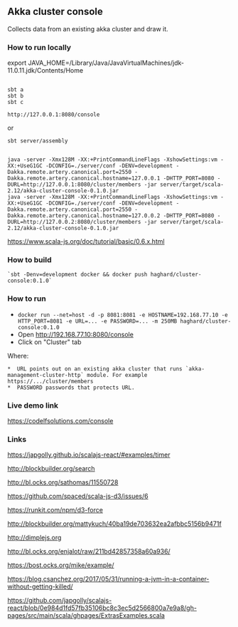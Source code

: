 ## Akka cluster console

Collects data from an existing akka cluster and draw it.    

### How to run locally

export JAVA_HOME=/Library/Java/JavaVirtualMachines/jdk-11.0.11.jdk/Contents/Home

```

sbt a
sbt b
sbt c

http://127.0.0.1:8080/console

```

or

```
sbt server/assembly


java -server -Xmx128M -XX:+PrintCommandLineFlags -XshowSettings:vm -XX:+UseG1GC -DCONFIG=./server/conf -DENV=development -Dakka.remote.artery.canonical.port=2550 -Dakka.remote.artery.canonical.hostname=127.0.0.1 -DHTTP_PORT=8080 -DURL=http://127.0.0.1:8080/cluster/members -jar server/target/scala-2.12/akka-cluster-console-0.1.0.jar
java -server -Xmx128M -XX:+PrintCommandLineFlags -XshowSettings:vm -XX:+UseG1GC -DCONFIG=./server/conf -DENV=development -Dakka.remote.artery.canonical.port=2550 -Dakka.remote.artery.canonical.hostname=127.0.0.2 -DHTTP_PORT=8080 -DURL=http://127.0.0.2:8080/cluster/members -jar server/target/scala-2.12/akka-cluster-console-0.1.0.jar

```


https://www.scala-js.org/doc/tutorial/basic/0.6.x.html


###  How to build

    `sbt -Denv=development docker && docker push haghard/cluster-console:0.1.0`



### How to run

* `docker run --net=host -d -p 8081:8081 -e HOSTNAME=192.168.77.10 -e HTTP_PORT=8081 -e URL=... -e PASSWORD=... -m 250MB haghard/cluster-console:0.1.0`
*  Open http://192.168.77.10:8080/console
*  Click on "Cluster" tab

Where:

    *  URL points out on an existing akka cluster that runs `akka-management-cluster-http` module. For example https://.../cluster/members
    *  PASSWORD passwords that protects URL.


### Live demo link
https://codelfsolutions.com/console  
	  

### Links
    
https://japgolly.github.io/scalajs-react/#examples/timer

http://blockbuilder.org/search

http://bl.ocks.org/sathomas/11550728

https://github.com/spaced/scala-js-d3/issues/6

https://runkit.com/npm/d3-force
    
http://blockbuilder.org/mattykuch/40ba19de703632ea2afbbc5156b9471f
    
http://dimplejs.org
        
http://bl.ocks.org/enjalot/raw/211bd42857358a60a936/

https://bost.ocks.org/mike/example/

https://blog.csanchez.org/2017/05/31/running-a-jvm-in-a-container-without-getting-killed/

https://github.com/japgolly/scalajs-react/blob/0e984d1fd57fb35106bc8c3ec5d2566800a7e9a8/gh-pages/src/main/scala/ghpages/ExtrasExamples.scala